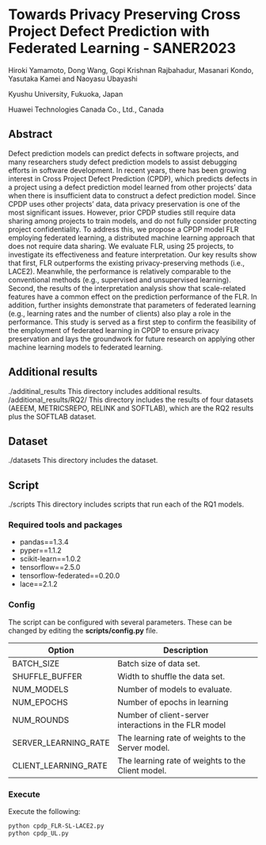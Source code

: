 # Towards Privacy Preserving Cross Project Defect Prediction with Federated Learning - SANER2023

Hiroki Yamamoto, Dong Wang, Gopi Krishnan Rajbahadur, Masanari Kondo, Yasutaka Kamei and Naoyasu Ubayashi

Kyushu University, Fukuoka, Japan

Huawei Technologies Canada Co., Ltd., Canada

## Abstract
Defect prediction models can predict defects in software projects, and many researchers study defect prediction models to assist debugging efforts in software development. In recent years, there has been growing interest in Cross Project Defect Prediction (CPDP), which predicts defects in a project using a defect prediction model learned from other projects’ data when there is insufficient data to construct a defect prediction model. Since CPDP uses other projects’ data, data privacy preservation is one of the most significant issues. However, prior CPDP studies still require data sharing among projects to train models, and do not fully consider protecting project confidentiality. To address this, we propose a CPDP model FLR employing federated learning, a distributed machine learning approach that does not require data sharing. We evaluate FLR, using 25 projects, to investigate its effectiveness and feature interpretation. Our key results show that first, FLR outperforms the existing privacy-preserving methods (i.e., LACE2). Meanwhile, the performance is relatively comparable to the conventional methods (e.g., supervised and unsupervised learning). Second, the results of the interpretation analysis show that scale-related features have a common effect on the prediction performance of the FLR. In addition, further insights demonstrate that parameters of federated learning (e.g., learning rates and the number of clients) also play a role in the performance. This study is served as a first step to confirm the feasibility of the employment of federated learning in CPDP to ensure privacy preservation and lays the groundwork for future research on applying other machine learning models to federated learning.

## Additional results
./additinal_results This directory includes additional results.
/additional_results/RQ2/ This directory includes the results of four datasets (AEEEM, METRICSREPO, RELINK and SOFTLAB), which are the RQ2 results plus the SOFTLAB dataset.

## Dataset
./datasets This directory includes the dataset.

## Script
./scripts This directory includes scripts that run each of the RQ1 models.

### Required tools and packages
- pandas==1.3.4
- pyper==1.1.2
- scikit-learn==1.0.2
- tensorflow==2.5.0
- tensorflow-federated==0.20.0
- lace==2.1.2

### Config
The script can be configured with several parameters. These can be changed by editing the **scripts/config.py** file.

Option | Description
------------ | -------------
BATCH_SIZE  | Batch size of data set.
SHUFFLE_BUFFER | Width to shuffle the data set.
NUM_MODELS | Number of models to evaluate.
NUM_EPOCHS  | Number of epochs in learning
NUM_ROUNDS | Number of client-server interactions in the FLR model
SERVER_LEARNING_RATE | The learning rate of weights to the Server model.
CLIENT_LEARNING_RATE | The learning rate of weights to the Client model.

### Execute
Execute the following:
```bash
python cpdp_FLR-SL-LACE2.py
python cpdp_UL.py
```